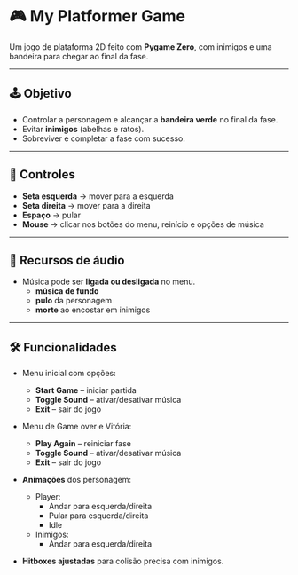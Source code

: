 # 🎮 My Platformer Game

Um jogo de plataforma 2D feito com **Pygame Zero**, com inimigos e uma bandeira para chegar ao final da fase.

---

## 🕹️ Objetivo

- Controlar a personagem e alcançar a **bandeira verde** no final da fase.
- Evitar **inimigos** (abelhas e ratos).
- Sobreviver e completar a fase com sucesso.

---

## 🎯 Controles

- **Seta esquerda** → mover para a esquerda  
- **Seta direita** → mover para a direita  
- **Espaço** → pular  
- **Mouse** → clicar nos botões do menu, reinício e opções de música

---

## 🎵 Recursos de áudio

- Música pode ser **ligada ou desligada** no menu.
  - **música de fundo**  
  - **pulo** da personagem
  - **morte** ao encostar em inimigos

---

## 🛠️ Funcionalidades

- Menu inicial com opções:
  - **Start Game** – iniciar partida
  - **Toggle Sound** – ativar/desativar música
  - **Exit** – sair do jogo
    
- Menu de Game over e Vitória:
  - **Play Again** – reiniciar fase
  - **Toggle Sound** – ativar/desativar música
  - **Exit** – sair do jogo
    
- **Animações** dos personagem:
  - Player:
     - Andar para esquerda/direita
     - Pular para esquerda/direita
     - Idle
  - Inimigos:
     - Andar para esquerda/direita
- **Hitboxes ajustadas** para colisão precisa com inimigos.
